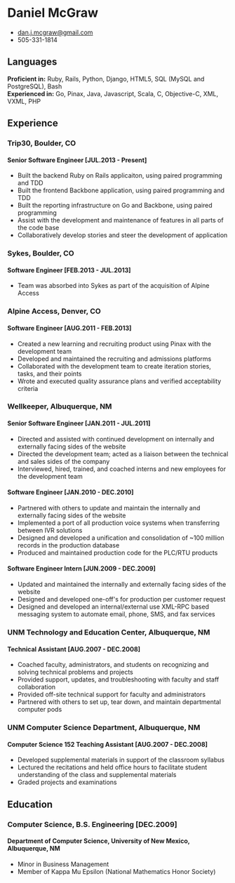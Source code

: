 # Daniel McGraw

 * <dan.j.mcgraw@gmail.com>
 * 505-331-1814

## Languages

__Proficient in:__ Ruby, Rails, Python, Django, HTML5, SQL (MySQL and PostgreSQL), Bash  
__Experienced in:__ Go, Pinax, Java, Javascript, Scala, C, Objective-C, XML, VXML, PHP  

## Experience

### Trip30, Boulder, CO

#### Senior Software Engineer \[JUL.2013 - Present\]

 * Built the backend Ruby on Rails applicaiton, using paired programming and TDD
 * Built the frontend Backbone application, using paired programming and TDD
 * Built the reporting infrastructure on Go and Backbone, using paired programming
 * Assist with the development and maintenance of features in all parts of the code base 
 * Collaboratively develop stories and steer the development of application

### Sykes, Boulder, CO

#### Software Engineer \[FEB.2013 - JUL.2013\]

 * Team was absorbed into Sykes as part of the acquisition of Alpine Access

### Alpine Access, Denver, CO

#### Software Engineer \[AUG.2011 - FEB.2013\]

 * Created a new learning and recruiting product using Pinax with the development team
 * Developed and maintained the recruiting and admissions platforms
 * Collaborated with the development team to create iteration stories, tasks, and their points
 * Wrote and executed quality assurance plans and verified acceptability criteria

### Wellkeeper, Albuquerque, NM

#### Senior Software Engineer \[JAN.2011 - JUL.2011\]

 * Directed and assisted with continued development on internally and externally facing sides of the website 
 * Directed the development team; acted as a liaison between the technical and sales sides of the company
 * Interviewed, hired, trained, and coached interns and new employees for the development team

#### Software Engineer \[JAN.2010 - DEC.2010\]

 * Partnered with others to update and maintain the internally and externally facing sides of the website
 * Implemented a port of all production voice systems when transferring between IVR solutions
 * Designed and developed a unification and consolidation of ~100 million records in the production database
 * Produced and maintained production code for the PLC/RTU products

#### Software Engineer Intern \[JUN.2009 - DEC.2009\]

 * Updated and maintained the internally and externally facing sides of the website
 * Designed and developed one-off's for production per customer request
 * Designed and developed an internal/external use XML-RPC based messaging system to automate email, phone, SMS, and fax services

### UNM Technology and Education Center, Albuquerque, NM

#### Technical Assistant \[AUG.2007 - DEC.2008\]

 * Coached faculty, administrators, and students on recognizing and solving technical problems and projects
 * Provided support, updates, and troubleshooting with faculty and staff collaboration
 * Provided off-site technical support for faculty and administrators
 * Partnered with others to set up, tear down, and maintain departmental computer pods

### UNM Computer Science Department, Albuquerque, NM

#### Computer Science 152 Teaching Assistant \[AUG.2007 - DEC.2008\]

 * Developed supplemental materials in support of the classroom syllabus 
 * Lectured the recitations and held office hours to facilitate student understanding of the class and supplemental materials
 * Graded projects and examinations 

## Education

### Computer Science, B.S. Engineering \[DEC.2009\]
#### Department of Computer Science, University of New Mexico, Albuquerque, NM

 * Minor in Business Management
 * Member of Kappa Mu Epsilon (National Mathematics Honor Society)